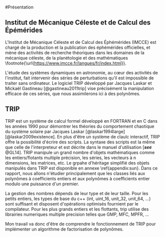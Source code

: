 #Présentation

## Institut de Mécanique Céleste et de Calcul des Épémérides

L'Institut de Mécanique Céleste et de Calcul des Éphémérides (IMCCE) est chargé de la production et la publication des éphémérides officielles,
et mène des activités de recherche théoriques dans les domaines de la mécanique céleste, de la planétologie et
des mathématiques \footnote{\url{https://www.imcce.fr/langues/fr/index.html}}.

L'étude des systèmes dynamiques en astronomie, au cœur des activités de l'institut, fait intervenir des séries de perturbations
qu'il est impossible de traiter sans ordinateur. Le logiciel TRIP développé par Jacques Laskar et Mickaël Gastineau [@gastineau2011trip]
vise précisément la manipulation efficace de ces séries, que nous assimilerons ici à des polynômes.

## TRIP

TRIP est un système de calcul formel développé en FORTRAN et en C dans les années 1990 pour démontrer les théories du comportement chaotique
du système solaire par Jacques Laskar [@laskar1994large] [@laskar2009existence]. En plus d'être un système de claulc interactif, TRIP offre
la possibilité d'écrire des scripts. La syntaxe des scripts est la même que celle de l'interpreteur et est décrite dans le manuel d'utilisation
[***see*** @GL14]. TRIP manipule un grand nombre d'objets mathématiques comme les entiers/flotants multiple précision, les séries,
les vecteurs à n dimensions, les matrices, etc. Le grpahe d'héritage simplifié des objets manipulés dans TRIP est disponible
en annexe \ref{appendix:sun}. Dans ce rapport, nous allons n'étudier principalement que les classes liés aux polynômes à coefficients
entiers et aux polynômes à coefficients entier modulo une puissance d'un premier.

La gestion des nombres dépends de leur type et de leur taille. Pour les petits entiers, les types de base du c++
(int, uint_16, unit_32, unit_64, ...) sont suffisant et disposent d'opérations optimisés fournient par le compilateur.
Pour les plus grands entiers et les flottants, trip utilise des librairies numeriques multiple precision telles que GMP, MFC, MPFR, ...

Mon travail va donc d'être de comprendre le fonctionnement de TRIP pour implémenter un algorithme de factorisation de polynômes.
